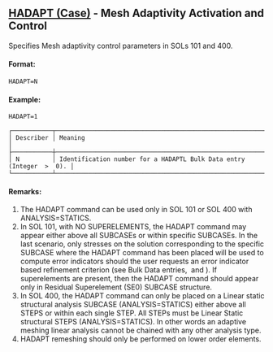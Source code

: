 ## [HADAPT (Case)](https://help.hexagonmi.com/bundle/MSC_Nastran_2022.4/page/Nastran_Combined_Book/qrg/casecontrol4a/TOC.HADAPT.Case.xhtml) - Mesh Adaptivity Activation and Control

Specifies Mesh adaptivity control parameters in SOLs 101 and 400.

#### Format:

```nastran
HADAPT=N
```

#### Example:

```nastran
HADAPT=1
```

```text
┌───────────┬──────────────────────────────────────────────────────────────────────┐
│ Describer │ Meaning                                                              │
├───────────┼──────────────────────────────────────────────────────────────────────┤
│ N         │ Identification number for a HADAPTL Bulk Data entry (Integer  >  0). │
└───────────┴──────────────────────────────────────────────────────────────────────┘
```

#### Remarks:

1. The HADAPT command can be used only in SOL 101 or SOL 400 with ANALYSIS=STATICS.
2. In SOL 101, with NO SUPERELEMENTS, the HADAPT command may appear either above all SUBCASEs or within specific SUBCASEs. In the last scenario, only stresses on the solution corresponding to the specific SUBCASE where the HADAPT command has been placed will be used to compute error indicators should the user requests an error indicator based refinement criterion (see Bulk Data entries,   and  ). If superelements are present, then the HADAPT command should appear only in Residual Superelement (SE0) SUBCASE structure.
3. In SOL 400, the HADAPT command can only be placed on a Linear static structural analysis SUBCASE (ANALYSIS=STATICS) either above all STEPS or within each single STEP. All STEPs must be Linear Static structural STEPS (ANALYSIS=STATICS). In other words an adaptive meshing linear analysis cannot be chained with any other analysis type.
4. HADAPT remeshing should only be performed on lower order elements.
